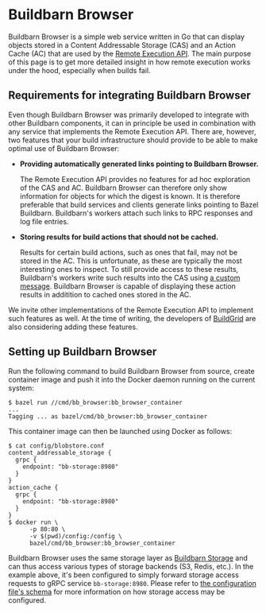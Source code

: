 # Buildbarn Browser

Buildbarn Browser is a simple web service written in Go that can display
objects stored in a Content Addressable Storage (CAS) and an Action
Cache (AC) that are used by the [Remote Execution API](https://github.com/bazelbuild/remote-apis).
The main purpose of this page is to get more detailed insight in how
remote execution works under the hood, especially when builds fail.

## Requirements for integrating Buildbarn Browser

Even though Buildbarn Browser was primarily developed to integrate with
other Buildbarn components, it can in principle be used in combination
with any service that implements the Remote Execution API. There are,
however, two features that your build infrastructure should provide to
be able to make optimal use of Buildbarn Browser:

- **Providing automatically generated links pointing to Buildbarn Browser.**

  The Remote Execution API provides no features for ad hoc exploration
  of the CAS and AC. Buildbarn Browser can therefore only show
  information for objects for which the digest is known. It is therefore
  preferable that build services and clients generate links pointing to
  Bazel Buildbarn. Buildbarn's workers attach such links to RPC
  responses and log file entries.

- **Storing results for build actions that should not be cached.**

  Results for certain build actions, such as ones that fail, may not be
  stored in the AC. This is unfortunate, as these are typically the most
  interesting ones to inspect. To still provide access to these results,
  Buildbarn's workers write such results into the CAS using
  [a custom message](https://github.com/buildbarn/bb-storage/blob/master/pkg/proto/cas/cas.proto).
  Buildbarn Browser is capable of displaying these action results in
  additition to cached ones stored in the AC.

We invite other implementations of the Remote Execution API to implement
such features as well. At the time of writing, the developers of
[BuildGrid](https://gitlab.com/BuildGrid) are also considering adding
these features.

## Setting up Buildbarn Browser

Run the following command to build Buildbarn Browser from source, create
container image and push it into the Docker daemon running on the
current system:


```
$ bazel run //cmd/bb_browser:bb_browser_container
...
Tagging ... as bazel/cmd/bb_browser:bb_browser_container
```

This container image can then be launched using Docker as follows:

```
$ cat config/blobstore.conf
content_addressable_storage {
  grpc {
    endpoint: "bb-storage:8980"
  }
}
action_cache {
  grpc {
    endpoint: "bb-storage:8980"
  }
}
$ docker run \
      -p 80:80 \
      -v $(pwd)/config:/config \
      bazel/cmd/bb_browser:bb_browser_container
```

Buildbarn Browser uses the same storage layer as
[Buildbarn Storage](https://github.com/buildbarn/bb-storage) and can thus
access various types of storage backends (S3, Redis, etc.). In the example
above, it's been configured to simply forward storage access requests to
gRPC service `bb-storage:8980`.  Please refer to
[the configuration file's schema](https://github.com/buildbarn/bb-storage/blob/master/pkg/proto/blobstore/blobstore.proto)
for more information on how storage access may be configured.
